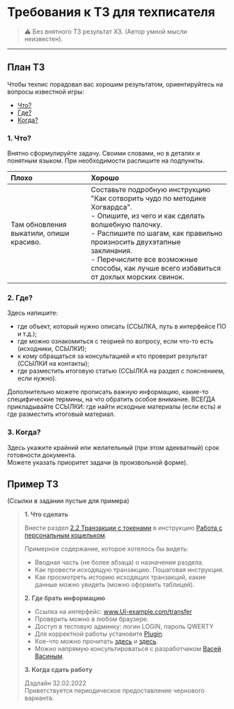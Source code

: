 # Требования к ТЗ для техписателя

> ⚠️ Без внятного ТЗ результат ХЗ. (Автор умной мысли неизвестен).

---

## План ТЗ

Чтобы техпис порадовал вас хорошим результатом, ориентируйтесь на вопросы известной игры:

- [Что?](#1-что)
- [Где?](#2-где)
- [Когда?](#3-когда)

### 1. Что?

Внятно сформулируйте задачу. Своими словами, но в деталях и понятным языком. При необходимости распишите на подпункты.

| Плохо                                   | Хорошо                                                                                                                                                                                                                                                                                                    |
|:--------------------------------------- |:--------------------------------------------------------------------------------------------------------------------------------------------------------------------------------------------------------------------------------------------------------------------------------------------------------- |
| Там обновления выкатили, опиши красиво. | Составьте подробную инструкцию "Как сотворить чудо по методике Хогвардса".<br>- Опишите, из чего и как сделать волшебную палочку.<br>- Распишите по шагам, как правильно произносить двухэтапные заклинания.<br>- Перечислите все возможные способы, как лучше всего избавиться от дохлых морских свинок. |

### 2. Где?

Здесь напишите:

- где объект, который нужно описать (ССЫЛКА, путь в интерфейсе ПО и т.д.);
- где можно ознакомиться с теорией по вопросу, если что-то есть (исходники, ССЫЛКИ);
- к кому обращаться за консультацией и кто проверит результат (ССЫЛКИ на контакты);
- где разместить итоговую статью (ССЫЛКА на раздел с пояснением, если нужно).

Дополнительно можете прописать важную информацию, какие-то специфические термины, на что обратить особое внимание.
ВСЕГДА прикладывайте ССЫЛКИ: где найти исходные материалы (если есть) и где разместить итоговый материал.

### 3. Когда?

Здесь укажите крайний или желательный (при этом адекватный) срок готовности документа.   
Можете указать приоритет задачи (в произвольной форме).

## Пример ТЗ

(Ссылки в задании пустые для примера)

> **1. Что сделать**  
> 
> Внести раздел [2.2 Транзакции с токенами](ссылка) в инструкцию [Работа с персональным кошельком](ссылка).
> 
> Примерное содержание, которое хотелось бы видеть:
> 
> - Вводная часть (не более абзаца) о назначении раздела.
> - Как провести исходящую транзакцию. Пошаговая инструкция.
> - Как просмотреть историю исходящих транзакций, какие данные можно увидеть (можно оформить таблицей).
> 
> **2. Где брать информацию**
> 
> - Ссылка на интерфейс: www.UI-example.com/transfer
> - Проверить можно в любом браузере.
> - Доступ в тестовую админку: логин LOGIN, пароль QWERTY
> - Для корректной работы установите [Plugin](ссылка-на-плагин).
> - Кое-что можно прочитать [здесь](ссылка) и [здесь](ссылка).
> - Можно напрямую консультироваться с разработчиком [Васей Васиным](ссылка-на-контакт).
> 
> **3. Когда сдать работу**
> 
> Дэдлайн 32.02.2022  
> Приветствуется периодическое предоставление чернового варианта.
